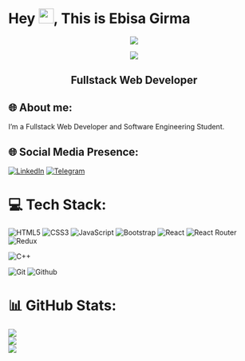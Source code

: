 
<h1 align="left">Hey <img src="https://media.giphy.com/media/hvRJCLFzcasrR4ia7z/giphy.gif" width="30px"/>, This is Ebisa Girma </h1>
<div align ="center">
<img src="https://media.giphy.com/media/jdPMeyv9rn0hZHh8n9/giphy.gif"  />

![](https://komarev.com/ghpvc/?username=EbisaGirma21)
</div>
<h2 align="center">Fullstack Web Developer</h2>

## 🌐 About me:
<p> I’m a Fullstack Web Developer and Software Engineering Student.</p>

## 🌐 Social Media Presence:

[![LinkedIn](https://img.shields.io/badge/LinkedIn-%230077B5.svg?logo=linkedin&logoColor=white)](https://www.linkedin.com/in/abel-zeleke-3812101b7)
[![Telegram](https://img.shields.io/badge/Telegram-%230077B5.svg?logo=telegram&logoColor=white)](https://t.me/abel5173)
# 💻 Tech Stack:

![HTML5](https://img.shields.io/badge/html5-%23E34F26.svg?style=for-the-badge&logo=html5&logoColor=white) 
![CSS3](https://img.shields.io/badge/css3-%23E34F26.svg?style=for-the-badge&logo=css3&logoColor=white) 
![JavaScript](https://img.shields.io/badge/javascript-%23323330.svg?style=for-the-badge&logo=javascript&logoColor=%23F7DF1E)
![Bootstrap](https://img.shields.io/badge/bootstrap-%23563D7C.svg?style=for-the-badge&logo=bootstrap&logoColor=white) 
![React](https://img.shields.io/badge/react-%2320232a.svg?style=for-the-badge&logo=react&logoColor=%2361DAFB) ![React Router](https://img.shields.io/badge/React_Router-CA4245?style=for-the-badge&logo=react-router&logoColor=white) 
![Redux](https://img.shields.io/badge/redux-%23593d88.svg?style=for-the-badge&logo=redux&logoColor=white)

![C++](https://img.shields.io/badge/c++-%2300599C.svg?style=for-the-badge&logo=c%2B%2B&logoColor=white) 

![Git](https://img.shields.io/badge/git-%2300D8FF.svg?style=for-the-badge&logo=git&logoColor=white) ![Github](https://img.shields.io/badge/github-%2300D8FF.svg?style=for-the-badge&logo=github&logoColor=white) 


# 📊 GitHub Stats:

![](https://github-readme-stats.vercel.app/api?username=EbisaGirma21&theme=dark&hide_border=false&include_all_commits=false&count_private=true)<br/>
![](https://github-readme-streak-stats.herokuapp.com/?user=EbisaGirma21&theme=dark&hide_border=false)<br/>
![](https://github-readme-stats.vercel.app/api/top-langs/?username=EbisaGirma21&theme=dark&hide_border=false&include_all_commits=false&count_private=true&layout=compact)
